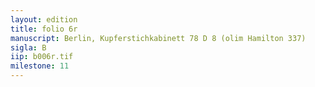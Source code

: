 ```yaml
---
layout: edition
title: folio 6r
manuscript: Berlin, Kupferstichkabinett 78 D 8 (olim Hamilton 337)
sigla: B
iip: b006r.tif
milestone: 11
---
```

